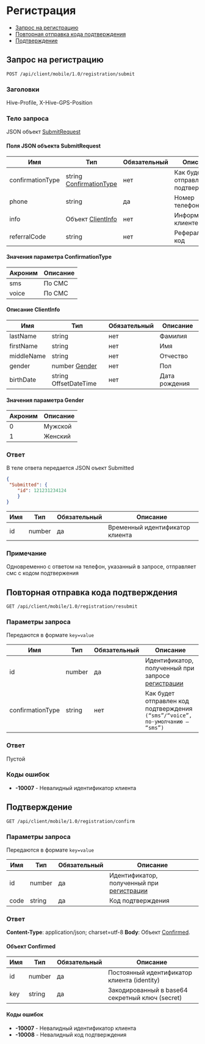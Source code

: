 # Регистрация

* [Запрос на регистрацию](#registration-item)
* [Повторная отправка кода подтверждения](#resubmit-item)
* [Подтверждение](#confirm-item)

<a name="registration-item"></a>
## Запрос на регистрацию

`POST /api/client/mobile/1.0/registration/submit`

### Заголовки

Hive-Profile, X-Hive-GPS-Position

### Тело запроса

JSON объект [SubmitRequest](#registration-submit-fields)

<a name="registration-submit-fields"></a>
#### Поля JSON объекта **SubmitRequest**

Имя | Тип | Обязательный | Описание
--- | --- | --- | ---
confirmationType | string [ConfirmationType](#ConfirmationType-enum) | нет | Как будет отправлен код подтверждения
phone | string | да | Номер телефона
info | Объект [ClientInfo](#ClientInfo-fields) | нет | Информация о клиенте
referralCode | string | нет | Реферальный код

<a name="ConfirmationType-enum"></a>
#### Значения параметра ConfirmationType

Акроним | Описание
--- | ---
sms | По СМС
voice | По СМС

<a name="ClientInfo-fields"></a>
#### Описание ClientInfo

Имя | Тип | Обязательный | Описание
--- | --- | --- | ---
lastName | string | нет | Фамилия
firstName	| string | нет | Имя
middleName | string | нет | Отчество
gender | number [Gender](#Gender-enum) |	нет | Пол
birthDate |	string OffsetDateTime | нет | Дата рождения

<a name="Gender-enum"></a>
#### Значения параметра Gender

Акроним | Описание
--- | ---
0 | Мужской
1 | Женский

### Ответ

В теле ответа передается JSON оъект Submitted

```json
{
 "Submitted": {
    "id": 121231234124
    }
}
```

<a name="Submitted-fields"></a>

Имя | Тип | Обязательный | Описание
--- | --- | --- | ---
id | number | да | Временный идентификатор клиента


### Примечание
Одновременно с ответом на телефон, указанный в запросе, отправляет смс с кодом подтвержения


<a name="resubmit-item"></a>
## Повторная отправка кода подтверждения

`GET /api/client/mobile/1.0/registration/resubmit`

### Параметры запроса
Передаются в формате `key=value`

Имя | Тип | Обязательный | Описание 
--- | --- | --- | ---
id | number | да | Идентификатор, полученный при запросе [регистрации](#registration-item)
confirmationType | string | нет | Как будет отправлен код подтверждения `(“sms”/“voice”, по-умолчанию – “sms”)`

### Ответ

Пустой

### Коды ошибок

* **-10007** - Невалидный идентификатор клиента


<a name="confirm-item"></a>
## Подтверждение

`GET /api/client/mobile/1.0/registration/confirm`

### Параметры запроса
Передаются в формате `key=value`

Имя | Тип | Обязательный | Описание 
--- | --- | --- | ---
id | number | да | Идентификатор, полученный при [регистрации](#registration-item)
code | string | да | Код подтверждения

### Ответ

**Content-Type**: application/json; charset=utf-8
**Body**: Объект [Confirmed](#Confirmed-fields).

<a name="Confirmed-fields"></a>
#### Объект Confirmed

Имя | Тип | Обязательный | Описание 
--- | --- | --- | ---
id | number | да | Постоянный идентификатор клиента (identity)
key | string | да | Закодированный в base64 секретный ключ (secret)

#### Коды ошибок

* **-10007** - Невалидный идентификатор клиента
* **-10008** - Невалидный код подтверждения




